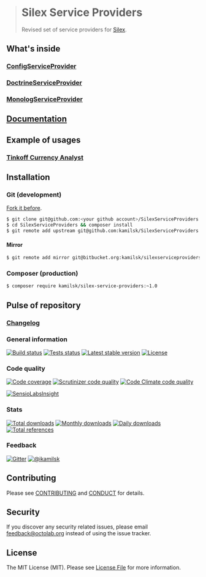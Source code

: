 > # Silex Service Providers
>
> Revised set of service providers for [Silex](https://github.com/silexphp/Silex).

## What's inside

### [ConfigServiceProvider](docs/ConfigServiceProvider.md)

### [DoctrineServiceProvider](docs/DoctrineServiceProvider.md)

### [MonologServiceProvider](docs/MonologServiceProvider.md)

## [Documentation](http://kamilsk.github.io/SilexServiceProviders/)

## Example of usages

### [Tinkoff Currency Analyst](https://github.com/kamilsk/TinkoffCurrencyAnalyst)

## Installation

### Git (development)

[Fork it before](https://github.com/kamilsk/SilexServiceProviders/fork).

```bash
$ git clone git@github.com:<your github account>/SilexServiceProviders.git
$ cd SilexServiceProviders && composer install
$ git remote add upstream git@github.com:kamilsk/SilexServiceProviders.git
```

#### Mirror

```bash
$ git remote add mirror git@bitbucket.org:kamilsk/silexserviceproviders.git
```

### Composer (production)

```bash
$ composer require kamilsk/silex-service-providers:~1.0
```

## Pulse of repository

### [Changelog](CHANGELOG.md)

### General information

[![Build status](https://travis-ci.org/kamilsk/SilexServiceProviders.svg)](https://travis-ci.org/kamilsk/SilexServiceProviders)
[![Tests status](http://php-eye.com/badge/kamilsk/silex-service-providers/tested.svg)](http://php-eye.com/package/kamilsk/silex-service-providers)
[![Latest stable version](https://poser.pugx.org/kamilsk/silex-service-providers/v/stable.png)](https://packagist.org/packages/kamilsk/silex-service-providers)
[![License](https://poser.pugx.org/kamilsk/silex-service-providers/license.png)](https://packagist.org/packages/kamilsk/silex-service-providers)

### Code quality

[![Code coverage](https://scrutinizer-ci.com/g/kamilsk/SilexServiceProviders/badges/coverage.png?b=master)](https://scrutinizer-ci.com/g/kamilsk/SilexServiceProviders/?branch=master)
[![Scrutinizer code quality](https://scrutinizer-ci.com/g/kamilsk/SilexServiceProviders/badges/quality-score.png?b=master)](https://scrutinizer-ci.com/g/kamilsk/SilexServiceProviders/?branch=master)
[![Code Climate code quality](https://codeclimate.com/github/kamilsk/SilexServiceProviders/badges/gpa.svg)](https://codeclimate.com/github/kamilsk/SilexServiceProviders)

[![SensioLabsInsight](https://insight.sensiolabs.com/projects/a06c3410-e7ba-49bd-980a-17d4b53c39e8/big.png)](https://insight.sensiolabs.com/projects/a06c3410-e7ba-49bd-980a-17d4b53c39e8)

### Stats

[![Total downloads](https://poser.pugx.org/kamilsk/silex-service-providers/downloads.png)](https://packagist.org/packages/kamilsk/silex-service-providers)
[![Monthly downloads](https://poser.pugx.org/kamilsk/silex-service-providers/d/monthly.png)](https://packagist.org/packages/kamilsk/silex-service-providers)
[![Daily downloads](https://poser.pugx.org/kamilsk/silex-service-providers/d/daily.png)](https://packagist.org/packages/kamilsk/silex-service-providers)
[![Total references](https://www.versioneye.com/php/kamilsk:silex-service-providers/reference_badge.svg)](https://www.versioneye.com/php/kamilsk:silex-service-providers/references)

### Feedback

[![Gitter](https://badges.gitter.im/Join%20Chat.svg)](https://gitter.im/kamilsk/small-tools?utm_source=badge&utm_medium=badge&utm_campaign=pr-badge)
[![@ikamilsk](https://img.shields.io/badge/author-%40ikamilsk-blue.svg)](https://twitter.com/ikamilsk)

## Contributing

Please see [CONTRIBUTING](CONTRIBUTING.md) and [CONDUCT](CONDUCT.md) for details.

## Security

If you discover any security related issues, please email feedback@octolab.org instead of using the issue tracker.

## License

The MIT License (MIT). Please see [License File](LICENSE.md) for more information.
